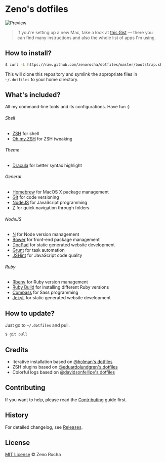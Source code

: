 # Zeno's dotfiles

![Preview](http://f.cl.ly/items/2J3M3y3g0J380I3j3b1w/dotfiles.png)

> If you're setting up a new Mac, take a look at [this Gist](https://gist.github.com/zenorocha/7159780) — there you can find many instructions and also the whole list of apps I'm using.

## How to install?

```sh
$ curl -L https://raw.github.com/zenorocha/dotfiles/master/bootstrap.sh | sh
```

This will clone this repository and symlink the appropriate files in `~/.dotfiles` to your home directory.

## What's included?

All my command-line tools and its configurations. Have fun :)

###### Shell

* [ZSH](http://www.zsh.org/) for shell
* [Oh my ZSH](https://github.com/robbyrussell/oh-my-zsh) for ZSH tweaking

###### Theme

* [Dracula](https://github.com/zenorocha/dracula-theme) for better syntax highlight

###### General

* [Homebrew](http://mxcl.github.com/homebrew/) for MacOS X package management
* [Git](http://git-scm.com) for code versioning
* [NodeJS](http://nodejs.org/) for JavaScript programming
* [Z](https://github.com/rupa/z/) for quick navigation through folders

###### NodeJS

* [N](https://github.com/visionmedia/n) for Node version management
* [Bower](http://bower.io/) for front-end package management
* [DocPad](http://docpad.org/) for static generated website development
* [Grunt](http://gruntjs.com/) for task automation
* [JSHint](http://www.jshint.com/) for JavaScript code quality

###### Ruby

* [Rbenv](https://github.com/sstephenson/rbenv) for Ruby version management
* [Ruby Build](https://github.com/sstephenson/ruby-build) for installing different Ruby versions
* [Compass](http://compass-style.org/) for Sass programming
* [Jekyll](http://jekyllrb.com/) for static generated website development

## How to update?

Just go to `~/.dotfiles` and pull.

```sh
$ git pull
```

## Credits

* Iterative installation based on [@holman's dotfiles](https://github.com/holman/dotfiles)
* ZSH plugins based on [@eduardolundgren's dotfiles](https://github.com/eduardolundgren/dotfiles)
* Colorful logs based on [@davidsonfellipe's dotfiles](https://github.com/davidsonfellipe/dotfiles)

## Contributing

If you want to help, please read the [Contributing](https://github.com/zenorocha/dotfiles/blob/master/CONTRIBUTING.md) guide first.

## History

For detailed changelog, see [Releases](https://github.com/zenorocha/dotfiles/releases).

## License

[MIT License](http://zenorocha.mit-license.org/) © Zeno Rocha